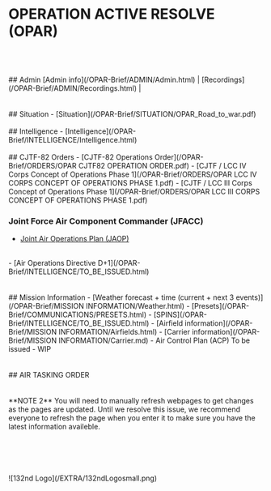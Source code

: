# OPERATION ACTIVE RESOLVE (OPAR)
<br>
<br>
<br>
## Admin
[Admin info](/OPAR-Brief/ADMIN/Admin.html) | [Recordings](/OPAR-Brief/ADMIN/Recordings.html) | 



<br>
<br>
<br>
## Situation
- [Situation](/OPAR-Brief/SITUATION/OPAR_Road_to_war.pdf) 
<br>
<br>
## Intelligence 
- [Intelligence](/OPAR-Brief/INTELLIGENCE/Intelligence.html)
<br>
<br>
## CJTF-82 Orders
- [CJTF-82 Operations Order](/OPAR-Brief/ORDERS/OPAR CJTF82 OPERATION ORDER.pdf)
- [CJTF / LCC IV Corps Concept of Operations Phase 1](/OPAR-Brief/ORDERS/OPAR LCC IV CORPS CONCEPT OF OPERATIONS PHASE 1.pdf)
- [CJTF / LCC III Corps Concept of Operations Phase 1](/OPAR-Brief/ORDERS/OPAR LCC III CORPS CONCEPT OF OPERATIONS PHASE 1.pdf)

### Joint Force Air Component Commander (JFACC)
- [Joint Air Operations Plan (JAOP)](/OPAR-Brief/INTELLIGENCE/TO_BE_ISSUED.html)
<br>
- [Air Operations Directive D+1](/OPAR-Brief/INTELLIGENCE/TO_BE_ISSUED.html)




<br>
<br>
<br>
## Mission Information
- [Weather forecast + time (current + next 3 events)](/OPAR-Brief/MISSION INFORMATION/Weather.html) 
- [Presets](/OPAR-Brief/COMMUNICATIONS/PRESETS.html) 
- [SPINS](/OPAR-Brief/INTELLIGENCE/TO_BE_ISSUED.html)
- [Airfield information](/OPAR-Brief/MISSION INFORMATION/Airfields.html)
- [Carrier information](/OPAR-Brief/MISSION INFORMATION/Carrier.md)
- Air Control Plan (ACP) To be issued - WIP






<br>
<br>
<br>
## AIR TASKING ORDER


<br>
<br>
<br>
**NOTE 2** You will need to manually refresh webpages to get changes as the pages are updated. Until we resolve this issue, we recommend everyone to refresh the page when you enter it to make sure you have the latest information availeble.
<br>
<br>
<br>


<br>
<br>
<br>
![132nd Logo](/EXTRA/132ndLogosmall.png)